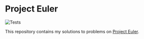 # Project Euler

![Tests](https://github.com/JohN100x1/Project-Euler/actions/workflows/python-workflow.yml/badge.svg)

This repository contains my solutions to problems on [Project Euler](https://projecteuler.net/).